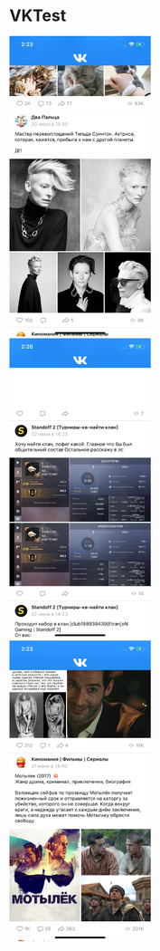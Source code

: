 # VKTest


<img src="Screenshots/shot1.png" width="250" height="531"> &emsp;&emsp; <img src="Screenshots/shot33.png" width="250" height="531"> &emsp;&emsp; <img src="Screenshots/shot22.png" width="250" height="531">
